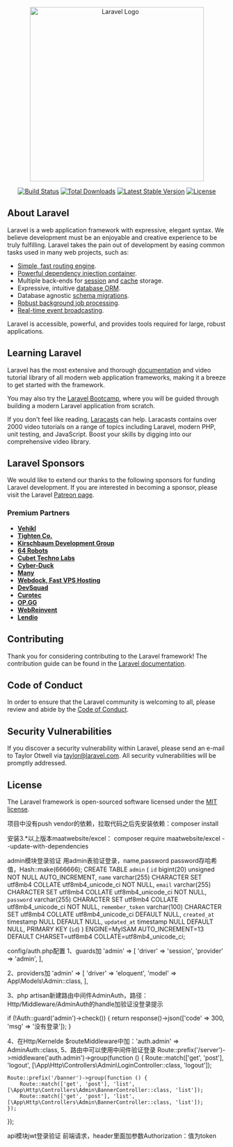<p align="center"><a href="https://laravel.com" target="_blank"><img src="https://raw.githubusercontent.com/laravel/art/master/logo-lockup/5%20SVG/2%20CMYK/1%20Full%20Color/laravel-logolockup-cmyk-red.svg" width="400" alt="Laravel Logo"></a></p>

<p align="center">
<a href="https://github.com/laravel/framework/actions"><img src="https://github.com/laravel/framework/workflows/tests/badge.svg" alt="Build Status"></a>
<a href="https://packagist.org/packages/laravel/framework"><img src="https://img.shields.io/packagist/dt/laravel/framework" alt="Total Downloads"></a>
<a href="https://packagist.org/packages/laravel/framework"><img src="https://img.shields.io/packagist/v/laravel/framework" alt="Latest Stable Version"></a>
<a href="https://packagist.org/packages/laravel/framework"><img src="https://img.shields.io/packagist/l/laravel/framework" alt="License"></a>
</p>

## About Laravel

Laravel is a web application framework with expressive, elegant syntax. We believe development must be an enjoyable and creative experience to be truly fulfilling. Laravel takes the pain out of development by easing common tasks used in many web projects, such as:

- [Simple, fast routing engine](https://laravel.com/docs/routing).
- [Powerful dependency injection container](https://laravel.com/docs/container).
- Multiple back-ends for [session](https://laravel.com/docs/session) and [cache](https://laravel.com/docs/cache) storage.
- Expressive, intuitive [database ORM](https://laravel.com/docs/eloquent).
- Database agnostic [schema migrations](https://laravel.com/docs/migrations).
- [Robust background job processing](https://laravel.com/docs/queues).
- [Real-time event broadcasting](https://laravel.com/docs/broadcasting).

Laravel is accessible, powerful, and provides tools required for large, robust applications.

## Learning Laravel

Laravel has the most extensive and thorough [documentation](https://laravel.com/docs) and video tutorial library of all modern web application frameworks, making it a breeze to get started with the framework.

You may also try the [Laravel Bootcamp](https://bootcamp.laravel.com), where you will be guided through building a modern Laravel application from scratch.

If you don't feel like reading, [Laracasts](https://laracasts.com) can help. Laracasts contains over 2000 video tutorials on a range of topics including Laravel, modern PHP, unit testing, and JavaScript. Boost your skills by digging into our comprehensive video library.

## Laravel Sponsors

We would like to extend our thanks to the following sponsors for funding Laravel development. If you are interested in becoming a sponsor, please visit the Laravel [Patreon page](https://patreon.com/taylorotwell).

### Premium Partners

- **[Vehikl](https://vehikl.com/)**
- **[Tighten Co.](https://tighten.co)**
- **[Kirschbaum Development Group](https://kirschbaumdevelopment.com)**
- **[64 Robots](https://64robots.com)**
- **[Cubet Techno Labs](https://cubettech.com)**
- **[Cyber-Duck](https://cyber-duck.co.uk)**
- **[Many](https://www.many.co.uk)**
- **[Webdock, Fast VPS Hosting](https://www.webdock.io/en)**
- **[DevSquad](https://devsquad.com)**
- **[Curotec](https://www.curotec.com/services/technologies/laravel/)**
- **[OP.GG](https://op.gg)**
- **[WebReinvent](https://webreinvent.com/?utm_source=laravel&utm_medium=github&utm_campaign=patreon-sponsors)**
- **[Lendio](https://lendio.com)**

## Contributing

Thank you for considering contributing to the Laravel framework! The contribution guide can be found in the [Laravel documentation](https://laravel.com/docs/contributions).

## Code of Conduct

In order to ensure that the Laravel community is welcoming to all, please review and abide by the [Code of Conduct](https://laravel.com/docs/contributions#code-of-conduct).

## Security Vulnerabilities

If you discover a security vulnerability within Laravel, please send an e-mail to Taylor Otwell via [taylor@laravel.com](mailto:taylor@laravel.com). All security vulnerabilities will be promptly addressed.

## License

The Laravel framework is open-sourced software licensed under the [MIT license](https://opensource.org/licenses/MIT).

项目中没有push vendor的依赖，拉取代码之后先安装依赖：composer install

安装3.*以上版本maatwebsite/excel：
composer require maatwebsite/excel --update-with-dependencies

admin模块登录验证
用admin表验证登录，name,password
password存哈希值，Hash::make(666666);
CREATE TABLE `admin` (
  `id` bigint(20) unsigned NOT NULL AUTO_INCREMENT,
  `name` varchar(255) CHARACTER SET utf8mb4 COLLATE utf8mb4_unicode_ci NOT NULL,
  `email` varchar(255) CHARACTER SET utf8mb4 COLLATE utf8mb4_unicode_ci NOT NULL,
  `password` varchar(255) CHARACTER SET utf8mb4 COLLATE utf8mb4_unicode_ci NOT NULL,
  `remember_token` varchar(100) CHARACTER SET utf8mb4 COLLATE utf8mb4_unicode_ci DEFAULT NULL,
  `created_at` timestamp NULL DEFAULT NULL,
  `updated_at` timestamp NULL DEFAULT NULL,
  PRIMARY KEY (`id`)
) ENGINE=MyISAM AUTO_INCREMENT=13 DEFAULT CHARSET=utf8mb4 COLLATE=utf8mb4_unicode_ci;


config/auth.php配置
1、guards加
'admin' => [
    'driver' => 'session',
    'provider' => 'admin',
],

2、providers加
'admin' => [
    'driver' => 'eloquent',
    'model' => App\Models\Admin::class,
],

3、php artisan新建路由中间件AdminAuth，路径：Http/Middleware/AdminAuth的handle加验证没登录提示

if (!Auth::guard('admin')->check()) {
    return response()->json(['code' => 300, 'msg' => '没有登录']);
}

4、在Http/Kernelde $routeMiddleware中加：'auth.admin' => AdminAuth::class,
5、路由中可以使用中间件验证登录
Route::prefix('/server')->middleware('auth.admin')->group(function () {
    Route::match(['get', 'post'], 'logout', [\App\Http\Controllers\Admin\LoginController::class, 'logout']);

    Route::prefix('/banner')->group(function () {
        Route::match(['get', 'post'], 'list', [\App\Http\Controllers\Admin\BannerController::class, 'list']);
        Route::match(['get', 'post'], 'list', [\App\Http\Controllers\Admin\BannerController::class, 'list']);
    });
});



api模块jwt登录验证
前端请求，header里面加参数Authorization：值为token
